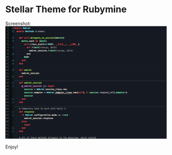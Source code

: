 Stellar Theme for Rubymine
==========================

Screenshot:
![A screenshot of the stellar theme for RubyMine](screenshot.png "Screenshot")

Enjoy!
